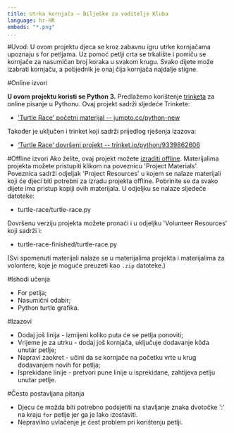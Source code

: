 ```yaml
---
title: Utrka kornjača — Bilješke za voditelje Kluba
language: hr-HR
embeds: "*.png"
...
```


#Uvod:
U ovom projektu djeca se kroz zabavnu igru utrke kornjačama upoznaju s for petljama. Uz pomoć petlji crta se trkalište i pomiču se kornjače za nasumičan broj koraka u svakom krugu. Svako dijete može izabrati kornjaču, a pobjednik je onaj čija kornjača najdalje stigne.

#Online izvori

__U ovom projektu koristi se Python 3.__ Predlažemo korištenje [trinketa](https://trinket.io/) za online pisanje u Pythonu. Ovaj projekt sadrži sljedeće Trinkete:

+ ['Turtle Race' početni materijal -- jumpto.cc/python-new](http://jumpto.cc/python-new)

Također je uključen i trinket koji sadrži prijedlog rješenja izazova:

+ [‘Turtle Race’ dovršeni projekt -- trinket.io/python/9339862606](https://trinket.io/python/9339862606)

#Offline izvori
Ako želite, ovaj projekt možete [izraditi offline](https://www.codeclubprojects.org/en-GB/resources/python-working-offline/). Materijalima projekta možete pristupiti klikom na poveznicu 'Project Materials'.  Poveznica sadrži odjeljak 'Project Resources' u kojem se nalaze materijali koji će djeci biti potrebni za izradu projekta offline. Pobrinite se da svako dijete ima pristup kopiji ovih materijala. U odjeljku se nalaze sljedeće datoteke:

+ turtle-race/turtle-race.py

Dovršenu verziju projekta možete pronaći i u odjeljku 'Volunteer Resources' koji sadrži i:

+ turtle-race-finished/turtle-race.py

(Svi spomenuti materijali nalaze se u materijalima projekta i materijalima za volontere, koje je moguće preuzeti kao `.zip` datoteke.)

#Ishodi učenja
+ For petlja;
+ Nasumični odabir;
+ Python turtle grafika.

#Izazovi
+ Dodaj još linija - izmijeni koliko puta će se petlja ponoviti;
+ Vrijeme je za utrku - dodaj još kornjača, uključuje dodavanje kôda unutar petlje;
+ Napravi zaokret - učini da se kornjače na početku vrte u krug dodavanjem novih for petlja;
+ Isprekidane linije - pretvori pune linije u isprekidane, zahtijeva petlju unutar petlje.

#Često postavljana pitanja
+ Djecu će možda biti potrebno podsjetiti na stavljanje znaka dvotočke ':' na kraju `for` petlje jer ga je lako izostaviti.
+ Nepravilno uvlačenje je čest problem pri korištenju petlji.
